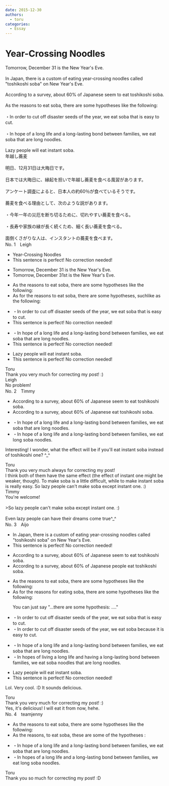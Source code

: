 ```yaml
---
date: 2015-12-30
authors:
  - toru
categories:
  - Essay
---
```


<h1 id="subject_show">Year-Crossing Noodles</h1>
<div class="date" hidden>Dec 30, 2015 18:03</div>
<div id="post"><div id="body_show_ori">
Tomorrow, December 31 is the New Year's Eve.<br/><br/>In Japan, there is a custom of eating year-crossing noodles called "toshikoshi soba" on New Year's Eve.<br/><br/>According to a survey, about 60% of Japanese seem to eat toshikoshi soba.<br/><br/>As the reasons to eat soba, there are some hypotheses like the following:<br/><br/>・In order to cut off disaster seeds of the year, we eat soba that is easy to cut.<br/><br/>・In hope of a long life and a long-lasting bond between families, we eat soba that are long noodles.<br/><br/>Lazy people will eat instant soba.
</div></div>

<!-- more -->

<div id="post_ja"><div id="body_show_mo">
年越し蕎麦<br/><br/>明日、12月31日は大晦日です。<br/><br/>日本では大晦日に、縁起を担いで年越し蕎麦を食べる風習があります。<br/><br/>アンケート調査によると、日本人の約60％が食べているそうです。<br/><br/>蕎麦を食べる理由として、次のような説があります。<br/><br/>・今年一年の災厄を断ち切るために、切れやすい蕎麦を食べる。<br/><br/>・長寿や家族の縁が長く続くため、細く長い蕎麦を食べる。<br/><br/>面倒くさがりな人は、インスタントの蕎麦を食べます。
</div></div>
<div id="block"><div class="first_name"> No. 1　<span class="just_name">Leigh</span></div><div id="block2">
<ul class="correction_field">
<li class="incorrect">Year-Crossing Noodles</li>
<li class="corrected perfect">This sentence is perfect! No correction needed!</li>
</ul>
<ul class="correction_field">
<li class="incorrect">Tomorrow, December 31 is the New Year's Eve.</li>
<li class="corrected correct">
Tomorrow, December 31<span class="f_red">st</span> is <span class="f_gray"><span class="sline">the </span></span>New Year's Eve.
</li>
</ul>
<ul class="correction_field">
<li class="incorrect">As the reasons to eat soba, there are some hypotheses like the following:</li>
<li class="corrected correct">
As <span class="f_red">for </span>the reasons to eat soba, there are some hypotheses<span class="f_red">,</span> <span class="f_red">such</span><span class="f_gray"><span class="sline">like</span></span> <span class="f_red">as </span>the following:
</li>
</ul>
<ul class="correction_field">
<li class="incorrect">・In order to cut off disaster seeds of the year, we eat soba that is easy to cut.</li>
<li class="corrected perfect">This sentence is perfect! No correction needed!</li>
</ul>
<ul class="correction_field">
<li class="incorrect">・In hope of a long life and a long-lasting bond between families, we eat soba that are long noodles.</li>
<li class="corrected perfect">This sentence is perfect! No correction needed!</li>
</ul>
<ul class="correction_field">
<li class="incorrect">Lazy people will eat instant soba.</li>
<li class="corrected perfect">This sentence is perfect! No correction needed!</li>
</ul>
</div><div class="name"><span class="just_name">Toru</span><br>
Thank you very much for correcting my post! :)
</div>
<div class="name"><span class="just_name">Leigh</span><br>
No problem!
</div>
</div>
<div id="block"><div class="first_name"> No. 2　<span class="just_name">Timmy</span></div><div id="block2">
<ul class="correction_field">
<li class="incorrect">According to a survey, about 60% of Japanese seem to eat toshikoshi soba.</li>
<li class="corrected correct">
According to a survey, about 60% of Japanese eat toshikoshi soba.
</li>
</ul>
<ul class="correction_field">
<li class="incorrect">・In hope of a long life and a long-lasting bond between families, we eat soba that are long noodles.</li>
<li class="corrected correct">
・In hope of a long life and a long-lasting bond between families, we eat long soba noodles.
</li>
</ul>
<p class="comment_small">
 Interesting! I wonder, what the effect will be if you'll eat instant soba instead of toshikoshi one? ^_^
</p>

</div><div class="name"><span class="just_name">Toru</span><br>
Thank you very much always for correcting my post! <br/>I think both of them have the same effect (the effect of instant one might be weaker, though). To make soba is a little difficult, while to make instant soba is really easy. So lazy people can't make soba except instant one. :)
</div>
<div class="name"><span class="just_name">Timmy</span><br>
You're welcome!<br/><br/>&gt;So lazy people can't make soba except instant one. :)<br/><br/>Even lazy people can have their dreams come true^_^
</div>
</div>
<div id="block"><div class="first_name"> No. 3　<span class="just_name">Aijo</span></div><div id="block2">
<ul class="correction_field">
<li class="incorrect">In Japan, there is a custom of eating year-crossing noodles called "toshikoshi soba" on New Year's Eve.</li>
<li class="corrected perfect">This sentence is perfect! No correction needed!</li>
</ul>
<ul class="correction_field">
<li class="incorrect">According to a survey, about 60% of Japanese seem to eat toshikoshi soba.</li>
<li class="corrected correct">
According to a survey, about 60% of Japanese <span class="f_blue">people </span>eat toshikoshi soba.
</li>
</ul>
<ul class="correction_field">
<li class="incorrect">As the reasons to eat soba, there are some hypotheses like the following:</li>
<li class="corrected correct">
As <span class="f_red">for </span>the reasons <span class="f_red">for eating</span> soba, there are some hypotheses <span class="f_gray"><span class="sline">like the following</span></span>:
<p class="correction_comment">You can just say "...there are some hypothesis: ...."</p>
</li>
</ul>
<ul class="correction_field">
<li class="incorrect">・In order to cut off disaster seeds of the year, we eat soba that is easy to cut.</li>
<li class="corrected correct">
・In order to cut off disaster seeds of the year, we eat soba <span class="f_red">because it</span> is easy to cut.
</li>
</ul>
<ul class="correction_field">
<li class="incorrect">・In hope of a long life and a long-lasting bond between families, we eat soba that are long noodles.</li>
<li class="corrected correct">
・In <span class="f_red">hopes</span> of <span class="f_red">living a </span>long life and <span class="f_red">having </span>a long-lasting bond between families, we eat soba <span class="f_blue">noodles </span>that are long <span class="f_gray"><span class="sline">noodles</span></span>.
</li>
</ul>
<ul class="correction_field">
<li class="incorrect">Lazy people will eat instant soba.</li>
<li class="corrected perfect">This sentence is perfect! No correction needed!</li>
</ul>
<p class="comment_small">
 Lol. Very cool. :D It sounds delicious.
</p>

</div><div class="name"><span class="just_name">Toru</span><br>
Thank you very much for correcting my post! :)<br/>Yes, it's delicious! I will eat it from now, hehe.
</div>
</div>
<div id="block"><div class="first_name"> No. 4　<span class="just_name">teamjenny</span></div><div id="block2">
<ul class="correction_field">
<li class="incorrect">As the reasons to eat soba, there are some hypotheses like the following:</li>
<li class="corrected correct">
As the reasons,<span class="f_blue"><span class="sline"> to eat soba, </span>these are some of the hypotheses :</span>
</li>
</ul>
<ul class="correction_field">
<li class="incorrect">・In hope of a long life and a long-lasting bond between families, we eat soba that are long noodles.</li>
<li class="corrected correct">
・In hope<span class="f_blue">s</span> of a long life and a long-lasting bond between families, we eat <span class="f_blue">long soba noodles. </span>
</li>
</ul>
</div><div class="name"><span class="just_name">Toru</span><br>
Thank you so much for correcting my post! :D
</div>
</div>
